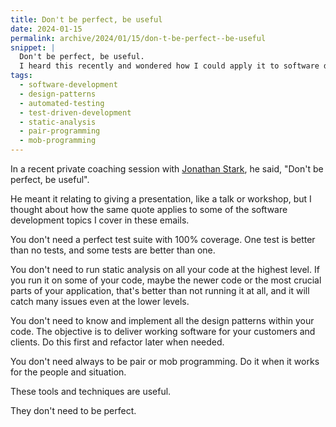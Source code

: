```yaml
---
title: Don't be perfect, be useful
date: 2024-01-15
permalink: archive/2024/01/15/don-t-be-perfect--be-useful
snippet: |
  Don't be perfect, be useful.
  I heard this recently and wondered how I could apply it to software development.
tags:
  - software-development
  - design-patterns
  - automated-testing
  - test-driven-development
  - static-analysis
  - pair-programming
  - mob-programming
---
```


In a recent private coaching session with [Jonathan Stark](https://jonathanstark.com), he said, "Don't be perfect, be useful".

He meant it relating to giving a presentation, like a talk or workshop, but I thought about how the same quote applies to some of the software development topics I cover in these emails.

You don't need a perfect test suite with 100% coverage. One test is better than no tests, and some tests are better than one.

You don't need to run static analysis on all your code at the highest level. If you run it on some of your code, maybe the newer code or the most crucial parts of your application, that's better than not running it at all, and it will catch many issues even at the lower levels.

You don't need to know and implement all the design patterns within your code. The objective is to deliver working software for your customers and clients. Do this first and refactor later when needed.

You don't need always to be pair or mob programming. Do it when it works for the people and situation.

These tools and techniques are useful.

They don't need to be perfect.
